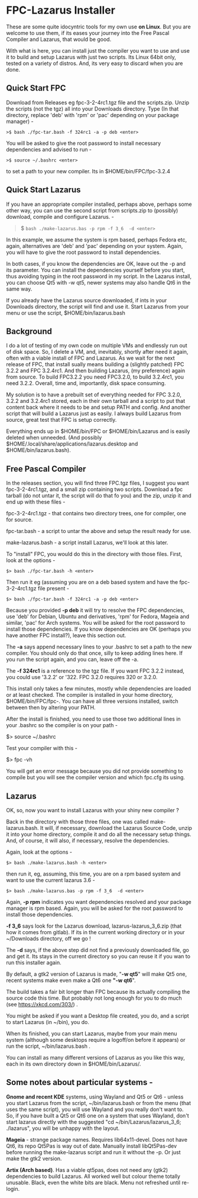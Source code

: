FPC-Lazarus Installer
===========



These are some quite idocyntric tools for my own use **on Linux**. But you are welcome to use them, if its eases your journey into the Free Pascal Compiler and Lazarus, that would be good.



With what is here, you can install just the compiler you want to use and use it to build and setup Lazarus with just two scripts.  Its Linux 64bit only, tested on a variety of distros. And, its very easy to discard when you are done.



**Quick Start FPC**
--------
Download from Releases eg  fpc-3-2-4rc1.tgz file and the scripts.zip. Unzip the scripts (not the tgz) all into your Downloads directory. Type (In that directory, replace 'deb' with 'rpm' or 'pac' depending on your package manager) -

    >$ bash ./fpc-tar.bash -f 324rc1 -a -p deb <enter>
You will be asked to give the root password to install necessary dependencies and advised to run -

    >$ source ~/.bashrc <enter>
to set a path to your new compiler. Its in $HOME/bin/FPC/fpc-3.2.4



**Quick Start Lazarus**
--------
If you have an appropriate compiler installed, perhaps above, perhaps some other way, you can use the second script from scripts.zip to (possibly) download, compile and configure Lazarus. -

>$  `bash ./make-lazarus.bas -p rpm -f 3_6  -d <enter>`

In this example, we assume the system is rpm based, perhaps Fedora etc, again, alternatives are 'deb' and 'pac' depending on your system. Again, you will have to give the root password to install dependencies.



In both cases, if you know the dependencies are OK, leave out the -p and its parameter. You can install the dependencies yourself before you start, thus avoiding typing in the root password in my script. In the Lazarus install, you can choose Qt5 with -w qt5, newer systems may also handle Qt6 in the same way.



If you already have the Lazarus source downloaded, if ints in your Downloads directory, the script will find and use it. Start Lazarus from your menu or use the script, $HOME/bin/lazarus.bash





**Background**
--------
I do a lot of testing of my own code on multiple VMs and endlessly run out of disk space. So, I delete a VM, and, inevitably, shortly after need it again, often with a viable install of FPC and Lazarus.  As we wait for the next release of FPC, that install sually means building a (slightly patched) FPC 3.2.2 and FPC 3.2.4rc1. And then building Lazarus, (my preference) again from source. To build FPC3.2.2 you need FPC3.2.0, to build 3.2.4rc1, you need 3.2.2. Overall, time and, importantly, disk space consuming.



My solution is to have a prebuilt set of everything needed for FPC 3.2.0, 3.2.2 and 3.2.4rc1 stored, each in their own tarball and a script to put that content back where it needs to be and setup PATH and config. And another script that will build a Lazarus just as easily. I always build Lazarus from source, great test that FPC is setup correctly.



Everything ends up in $HOME/bin/FPC or $HOME/bin/Lazarus and is easily deleted when unneeded. (And possibly $HOME/.local/share/applications/lazarus.desktop and $HOME/bin/lazarus.bash).



**Free Pascal Compiler**
--------
In the releases section, you will find three FPC<version>.tgz files, I suggest you want fpc-3-2-4rc1.tgz, and a small zip containing two scripts. Download a fpc tarball (do not untar it, the script will do that fo you) and the zip, unzip it and end up with these files -



fpc-3-2-4rc1.tgz - that contains two directory trees, one for compiler, one for source.

fpc-tar.bash - a script to untar the above and setup the result ready for use.

make-lazarus.bash - a script install Lazarus, we'll look at this later.



To "install" FPC, you would do this in the directory with those files. First, look at the options -



    $> bash ./fpc-tar.bash -h <enter>


Then run it eg (assuming you are on a deb based system and have the fpc-3-2-4rc1.tgz file present -



    $> bash ./fpc-tar.bash -f 324rc1 -a -p deb <enter>


Because you provided **-p deb** it will try to resolve the FPC dependencies, use 'deb' for Debian, Ubuntu and derivatives, 'rpm' for Fedora, Mageia and similar, 'pac' for Arch systems. You will be asked for the root password to install those dependencies. If you know dependencies are OK (perhaps you have another FPC install?), leave this section out.



The **-a** says append necessary lines to your .bashrc to set a path to the new compiler. You should only do that once, silly to keep adding lines here. If you run the script again, and you can, leave off the -a.



The **-f  324rc1** is a reference to the tgz file. If you want FPC 3.2.2 instead, you could use '3.2.2' or '322. FPC 3.2.0 requires 320 or 3.2.0.



This install only takes a few minutes, mostly while dependencies are loaded or at least checked. The compiler is installed in your home directory, $HOME/bin/FPC/fpc-<version>. You can have all three versions installed, switch between then by altering your PATH.



After the install is finished, you need to use those two additional lines in your .bashrc so the compiler is on your path -



$> source ~/.bashrc



Test your compiler with this -



$> fpc -vh



You will get an error message because you did not provide something to compile but you will see the compiler version and which fpc.cfg its using.



**Lazarus**
--------
OK, so, now you want to install Lazarus with your shiny new compiler ?



Back in the directory with those three files, one was called make-lazarus.bash. It will, if necessary, download the Lazarus Source Code, unzip it into your home directory, compile it and do all the necessary setup things. And, of course, it will also, if necessary, resolve the dependencies.



Again, look at the options -



    $> bash ./make-lazarus.bash -h <enter>


then run it, eg, assuming, this time, you are on a rpm based system and want to use the current lazarus 3.6 -



    $> bash ./make-lazarus.bas -p rpm -f 3_6  -d <enter>


Again, **-p rpm** indicates you want dependencies resolved and your package manager is rpm based. Again, you will be asked for the root password to install those dependencies.



**-f 3_6** says look for the Lazarus download, lazarus-lazarus_3_6.zip (that how it comes from gitlab). If its in the current working directory or in your ~/Downloads directory, off we go !



The **-d** says, if the above step did not find a previously downloaded file, go and get it. Its stays in the current directory so you can reuse it if you wan to run this installer again.



By default, a gtk2 version of Lazarus is made, "**-w qt5**" will make Qt5 one, recent systems make even make a Qt6 one **"-w qt6**".



The build takes a fair bit longer than FPC because its actually compiling the source code this time. But probably not long enough for you to do much (see https://xkcd.com/303/) .

You might be asked if you want a Desktop file created, you do, and a script to start Lazarus (in ~/bin), you do.



When its finished, you can start Lazarus, maybe from your main menu system (although some desktops require a logoff/on before it appears) or run the script, ~/bin/lazarus.bash .



You can install as many different versions of Lazarus as you like this way, each in its own directory down in $HOME/bin/Lazarus/.



**Some notes about particular systems -**
--------


**Gnome and recent KDE** systems, using Wayland and Qt5 or Qt6 - unless you start Lazarus from the script, ~/bin/lazarus.bash or from the menu (that uses the same script), you will use Wayland and you really don't want to. So, if you have built a Qt5 or Qt6 one on a system that uses Wayland, don't start lazarus directly with the suggested "cd ~/bin/Lazarus/lazarus_3_6; ./lazarus", you will be unhappy with the layout.



**Mageia** - strange package names. Requires lib64x11-devel. Does not have Qt6, its repo Qt5Pas is way out of date.  Manually install libQt5Pas-dev before running the make-lazarus script and run it without the -p. Or just make the gtk2 version.



**Artix (Arch based)**. Has a viable qt5pas, does not need any (gtk2) dependencies to build Lazarus. All worked well but colour theme totally unusable. Black, even the white bits are black. Menu not refreshed until re-login.








